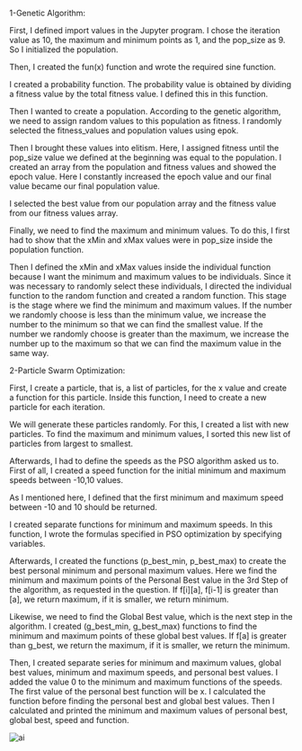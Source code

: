 1-Genetic Algorithm:

First, I defined import values in the Jupyter program. I chose the iteration value as 10, the maximum and minimum points as 1, and the pop_size as 9. So I initialized the population.

Then, I created the fun(x) function and wrote the required sine function.

I created a probability function. The probability value is obtained by dividing a fitness value by the total fitness value. I defined this in this function.

Then I wanted to create a population. According to the genetic algorithm, we need to assign random values to this population as fitness. I randomly selected the fitness_values and population values using epok.

Then I brought these values into elitism. Here, I assigned fitness until the pop_size value we defined at the beginning was equal to the population. I created an array from the population and fitness values and showed the epoch value. Here I constantly increased the epoch value and our final value became our final population value.

I selected the best value from our population array and the fitness value from our fitness values array.

Finally, we need to find the maximum and minimum values. To do this, I first had to show that the xMin and xMax values were in pop_size inside the population function.

Then I defined the xMin and xMax values inside the individual function because I want the minimum and maximum values to be individuals. Since it was necessary to randomly select these 
individuals, I directed the individual function to the random function and created a random function. This stage is the stage where we find the minimum and maximum values. If the number we randomly choose is less than the minimum value, we increase the number to the minimum so that we can find the smallest value. If the number we randomly choose is greater than the maximum, we increase the number up to the maximum so that we can find the maximum value in the same way.

2-Particle Swarm Optimization: 

First, I create a particle, that is, a list of particles, for the x value and create a function for this particle. Inside this function, I need to create a new particle for each iteration.

We will generate these particles randomly. For this, I created a list with new particles. To find the maximum and minimum values, I sorted this new list of particles from largest to smallest.

Afterwards, I had to define the speeds as the PSO algorithm asked us to. First of all, I created a speed function for the initial minimum and maximum speeds between -10,10 values. 

As I mentioned here, I defined that the first minimum and maximum speed between -10 and 10 should be returned.

I created separate functions for minimum and maximum speeds. In this function, I wrote the formulas specified in PSO optimization by specifying variables.

Afterwards, I created the functions (p_best_min, p_best_max) to create the best personal minimum and personal maximum values. Here we find the minimum and maximum points of the Personal 
Best value in the 3rd Step of the algorithm, as requested in the question. If f[i][a], f[i-1] is greater than [a], we return maximum, if it is smaller, we return minimum.

Likewise, we need to find the Global Best value, which is the next step in the algorithm. I created (g_best_min, g_best_max) functions to find the minimum and maximum points of these 
global best values. If f[a] is greater than g_best, we return the maximum, if it is smaller, we return the minimum.

Then, I created separate series for minimum and maximum values, global best values, minimum and maximum speeds, and personal best values. I added the value 0 to the minimum and 
maximum functions of the speeds. The first value of the personal best function will be x. I calculated the function before finding the personal best and global best values. Then I 
calculated and printed the minimum and maximum values of personal best, global best, speed and function.


![ai](https://github.com/beyzacaglayan/Calculate-MaxMin-Points-AI/assets/54523165/11d4d74a-a7fb-4934-8278-ec1c1badad56)
